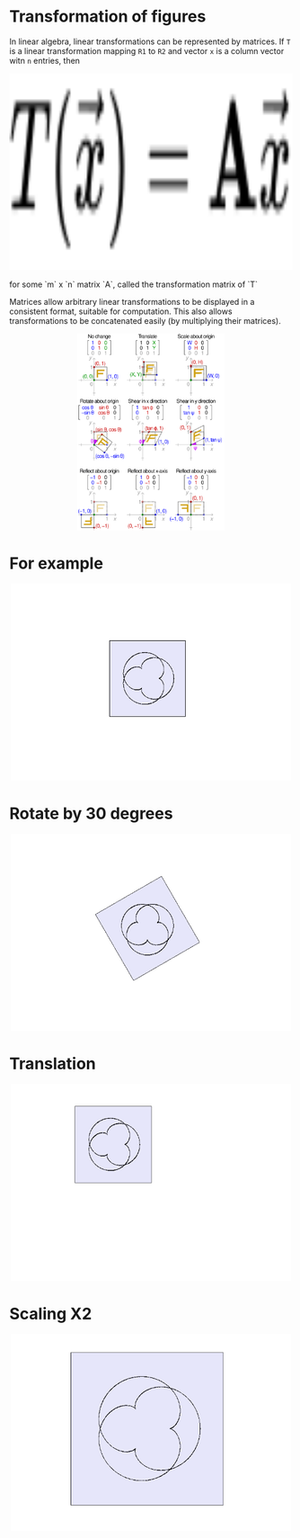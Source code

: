 # Transformation of figures

In linear algebra, linear transformations can be represented by matrices. If `T` is a linear transformation mapping `R1` to `R2` and vector `x` is a column vector witn `n` entries, then
<p align="left">
  <img src="images/T.svg" height="350">
</p>
for some `m` x `n` matrix `A`, called the transformation matrix of `T`

Matrices allow arbitrary linear transformations to be displayed in a consistent format, suitable for computation. This also allows transformations to be concatenated easily (by multiplying their matrices).

<p align="center">
  <img src="images/2DTransformationMatrix.svg" height="350">
</p>

# For example
<p align="center">
  <img src="images/Default.png" height="350">
</p>

# Rotate by 30 degrees
<p align="center">
  <img src="images/RotateBy30Degrees.png" height="350">
</p>

# Translation
<p align="center">
  <img src="images/Translation.png" height="350">
</p>

# Scaling X2
<p align="center">
  <img src="images/ScalingX2.png" height="350">
</p>